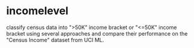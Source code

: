 # incomelevel
classify census data into ">50K" income bracket or "&lt;=50K" income bracket using several approaches and compare their performance on the "Census Income" dataset from UCI ML.
